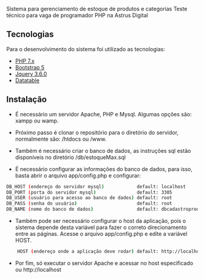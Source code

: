 Sistema para gerenciamento de estoque de produtos e categorias
Teste técnico para vaga de programador PHP na Astrus Digital

## Tecnologias
Para o desenvolvimento do sistema foi utilizado as tecnologias:
- [PHP 7.x](https://www.php.net/)
- [Bootstrap 5](https://getbootstrap.com/)
- [Jquery 3.6.0](https://jquery.com)
- [Datatable](https://datatables.net/)

## Instalação
- É necessário um servidor Apache, PHP e Mysql. Algumas opções são: xampp ou wamp.

- Próximo passo é clonar o repositório para o diretório do servidor, normalmente são: /htdocs ou /www.

- Também é necessário criar o banco de dados, as instruções sql estão disponíveis no diretório /db/estoqueMax.sql

- É necessário configurar as informações do banco de dados, para isso, basta abrir o arquivo app/config.php e configurar:

```sh
DB_HOST (endereço do servidor mysql)            default: localhost
DB_PORT (porta do servidor mysql)               default: 3305
DB_USER (usuário para acesso ao banco de dados) default: root
DB_PASS (senha do usuário)                      default: root
DB_NAME (nome do banco de dados)                default: dbcadastroprodutos
```

- Também pode ser necessário configurar o host da aplicação, pois o sistema depende desta variável para fazer o correto direcionamento entre as páginas. Acesse o arquivo app/config.php e edite a variável HOST. 

```sh
    HOST (endereço onde a aplicação deve rodar) default: http://localhost
```

- Por fim, só executar o servidor Apache e acessar no host especificado ou http://localhost
